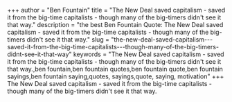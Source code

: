 +++
author = "Ben Fountain"
title = "The New Deal saved capitalism - saved it from the big-time capitalists - though many of the big-timers didn't see it that way."
description = "the best Ben Fountain Quote: The New Deal saved capitalism - saved it from the big-time capitalists - though many of the big-timers didn't see it that way."
slug = "the-new-deal-saved-capitalism---saved-it-from-the-big-time-capitalists---though-many-of-the-big-timers-didnt-see-it-that-way"
keywords = "The New Deal saved capitalism - saved it from the big-time capitalists - though many of the big-timers didn't see it that way.,ben fountain,ben fountain quotes,ben fountain quote,ben fountain sayings,ben fountain saying,quotes, sayings,quote, saying, motivation"
+++
The New Deal saved capitalism - saved it from the big-time capitalists - though many of the big-timers didn't see it that way.
